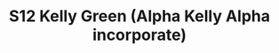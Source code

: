---
title: S12 Kelly Green (Alpha Kelly Alpha incorporate)
permalink: "/teams/s12-kelly-green"
teamslug: s12-kelly-green
members:
- Josh Ellis - Captain
- Adam Robbins - Quarterback
- Braden Boyd
- Gerard Burley
- Greg Carter
- 'Joshua Coker '
- Javier de Diego
- Bobby Harris
- Daniel Honberg
- Brian Jucha
- Jen Kirby
- Matt Pesesky
- Sterling Shrader
- Douglas Newton (Supplemental)
- 'Stephan Braswell (Supplemental) '
teamid: 4176
name: S12 Kelly Green
color: Alpha Kelly Alpha incorporate
division: ''
---